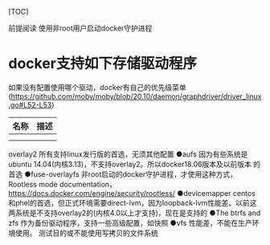 
[TOC]

前提阅读
使用非root用户启动docker守护进程

# docker支持如下存储驱动程序

如果没有配置使用哪个驱动，docker有自己的优先级菜单(https://github.com/moby/moby/blob/20.10/daemon/graphdriver/driver_linux.go#L52-L53)


| 名称 | 描述 |
| ---- | ---- |
|      |      |
|      |      |
overlay2
所有支持linux发行版的首选，无须其他配置
    ●aufs
因为有些系统是ubuntu 14.04(内核3.13)，不支持overlay2。所以docker18.06版本及以前版本
的首选
    ●fuse-overlayfs
非root启动的docker守护进程，才使用这种方式， Rootless mode documentation，https://docs.docker.com/engine/security/rootless/
    ●devicemapper
centos和phel的首选，但正式环境需要direct-lvm，因为loopback-lvm性能差。以前这两系统是不支持overlay2的(内核4.0以上才支持)，现在是支持的
    ●The btrfs and zfs
作为备份驱动程序，支持一些高级配置，如快照
    ●vfs
性能差，不能在生产环境使用。
测试目的或不能使用写拷贝的文件系统